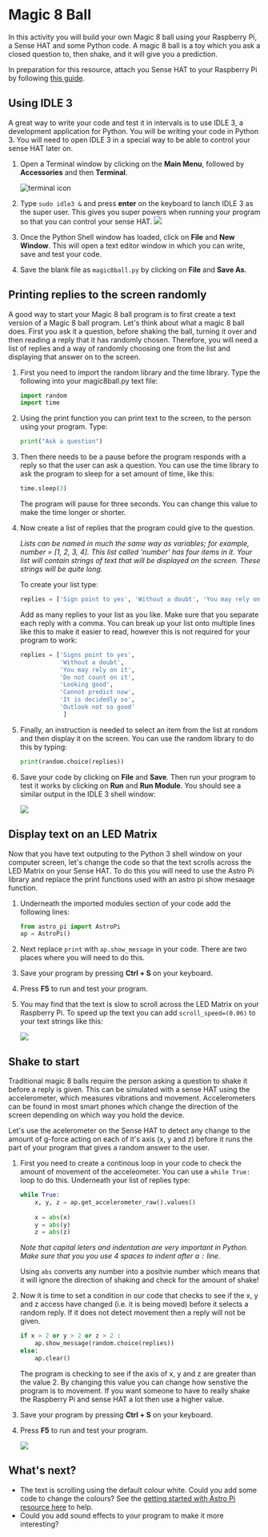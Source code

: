# Magic 8 Ball

In this activity you will build your own Magic 8 ball using your Raspberry Pi, a Sense HAT and some Python code. A magic 8 ball is a toy which you ask a closed question to, then shake, and it will give you a prediction.

In preparation for this resource, attach you Sense HAT to your Raspberry Pi by following [this guide](). 

## Using IDLE 3 

A great way to write your code and test it in intervals is to use IDLE 3, a development application for Python. You will be writing your code in Python 3. You will need to open IDLE 3 in a special way to be able to control your sense HAT later on.

1. Open a Terminal window by clicking on the **Main Menu**, followed by **Accessories** and then **Terminal**.

	![terminal icon](images/terminal-icon.png)
	
1. Type `sudo idle3 &` and press **enter** on the keyboard to lanch IDLE 3 as the super user. This gives you super powers when running your program so that you can control your sense HAT.	
 	![](images/launch-idle.png)

1. Once the Python Shell window has loaded, click on **File** and **New Window**. This will open a text editor window in which you can write, save and test your code.

1. Save the blank file as `magic8ball.py` by clicking on **File** and **Save As**.


## Printing replies to the screen randomly

A good way to start your Magic 8 ball program is to first create a text version of a Magic 8 ball program. Let's think about what a magic 8 ball does. First you ask it a question, before shaking the ball, turning it over and then reading a reply that it has randomly chosen. Therefore, you will need a list of replies and a way of randomly choosing one from the list and displaying that answer on to the screen.

1. First you need to import the random library and the time library. Type the following into your magic8ball.py text file:
	
	```python
	import random
	import time
	```
	
1. Using the print function you can print text to the screen, to the person using your program. Type:

	```python
	print("Ask a question")
	```
1. Then there needs to be a pause before the program responds with a reply so that the user can ask a question. You can use the time library to ask the program to sleep for a set amount of time, like this:

	```python
	time.sleep(3)
	```
	
	The program will pause for three seconds. You can change this value to make the time longer or shorter.
	
1. Now create a list of replies that the program could give to the question. 

	*Lists can be named in much the same way as variables; for example, number = [1, 2, 3, 4]. This list called 'number' has four items in it. Your list will contain strings of text that will be displayed on the screen. These strings will be quite long.*
	
	To create your list type:
	
	```python
	replies = ['Sign point to yes', 'Without a doubt', 'You may rely on it',]	
	```
	
	Add as many replies to your list as you like. Make sure that you separate each reply with a comma. You can break up your list onto multiple lines like this to make it easier to read, however this is not required for your program to work:
	
	
	```python
	replies = ['Signs point to yes',
	           'Without a doubt',
               'You may rely on it',
               'Do not count on it',
               'Looking good',
               'Cannot predict now',
               'It is decidedly so',
               'Outlook not so good'
                ]
	```
	
1. Finally, an instruction is needed to select an item from the list at rondom and then display it on the screen. You can use the random library to do this by typing:

	```python
	print(random.choice(replies))
	```
	
1. Save your code by clicking on **File** and **Save**. Then run your program to test it works by clicking on **Run** and **Run Module**. You should see a similar output in the IDLE 3 shell window:	
	
	![](images/step1-code-output.png) 			


## Display text on an LED Matrix

Now that you have text outputing to the Python 3 shell window on your computer screen, let's change the code so that the text scrolls across the LED Matrix on your Sense HAT. To do this you will need to use the Astro Pi library and replace the print functions used with an astro pi show mesaage function.

1. Underneath the imported modules section of your code add the following lines:

	```python
	from astro_pi import AstroPi
	ap = AstroPi()
	```

1. Next replace `print` with `ap.show_message` in your code. There are two places where you will need to do this.

1. Save your program by pressing **Ctrl + S** on your keyboard.

1. Press **F5** to run and test your program.

1. You may find that the text is slow to scroll across the LED Matrix on your Raspberry Pi. To speed up the text you can add `scroll_speed=(0.06)` to your text strings like this:

	![](images/step2-code.png)

## Shake to start

Traditional magic 8 balls require the person asking a question to shake it before a reply is given. This can be simulated with a sense HAT using the accelerometer, which measures vibrations and movement. Accelerometers can be found in most smart phones which change the direction of the screen depending on which way you hold the device.

Let's use the acelerometer on the Sense HAT to detect any change to the amount of g-force acting on each of it's axis (x, y and z) before it runs the part of your program that gives a random answer to the user. 

1. First you need to create a continous loop in your code to check the amount of movement of the acceleometer. You can use a `while True:` loop to do this. Underneath your list of replies type:

	```python
	while True:
	    x, y, z = ap.get_accelerometer_raw().values()
	    
	    x = abs(x)
		y = abs(y)
		z = abs(z)
	``` 
	
	*Note that capital leters and indentation are very important in Python. Make sure that you you use 4 spaces to indent after a `:` line.*
	
	Using `abs` converts any number into a positvie number which means that it will ignore the  direction of shaking and check for the amount of shake!

1. Now it is time to set a condition in our code that checks to see if the x, y and z access have changed (i.e. it is being moved) before it selects a random reply. If it does not detect movement then a reply will not be given.

	```python
	if x > 2 or y > 2 or z > 2 :
	    ap.show_message(random.choice(replies))
	else:
	    ap.clear()
	```        	   
	The program is checking to see if the axis of x, y and z are greater than the value 2. By changing this value you can change how senstive the program is to movement. If you want someone to have to really shake the Raspberry Pi and sense HAT a lot then use a higher value. 

1. Save your program by pressing **Ctrl + S** on your keyboard.

1. Press **F5** to run and test your program.

	![](images/step3-code.png)

## What's next?

- The text is scrolling using the default colour white. Could you add some code to change the colours? See the [getting started with Astro Pi resource here](https://www.raspberrypi.org/learning/getting-started-with-astro-pi/worksheet/) to help.
- Could you add sound effects to your program to make it more interesting? 